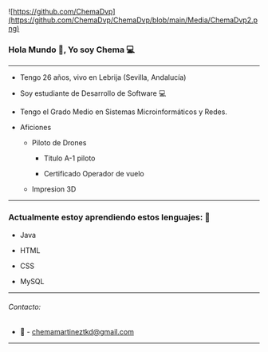 ![https://github.com/ChemaDvp](https://github.com/ChemaDvp/ChemaDvp/blob/main/Media/ChemaDvp2.png)

### Hola Mundo :wave:, Yo soy Chema :computer:

***

* Tengo 26 años, vivo en Lebrija (Sevilla, Andalucía)

* Soy estudiante de Desarrollo de Software :computer: 

* Tengo el Grado Medio en Sistemas Microinformáticos y Redes.

* Aficiones
  
  * Piloto de Drones
    
    * Titulo A-1 piloto
    
    * Certificado Operador de vuelo
  
  * Impresion 3D

---

### Actualmente estoy aprendiendo estos lenguajes: :pencil:

- Java

- HTML

- CSS

- MySQL

---

###### Contacto:

- :email: - chemamartineztkd@gmail.com

---
